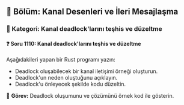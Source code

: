 ## 📘 Bölüm: Kanal Desenleri ve İleri Mesajlaşma  
### 🔹 Kategori: Kanal deadlock'larını teşhis ve düzeltme  
#### ❓ Soru 1110: Kanal deadlock'larını teşhis ve düzeltme

Aşağıdakileri yapan bir Rust programı yazın:

- Deadlock oluşabilecek bir kanal iletişimi örneği oluşturun.
- Deadlock'un neden oluştuğunu açıklayın.
- Deadlock'u önleyecek şekilde kodu düzeltin.

🔧 **Görev:** Deadlock oluşumunu ve çözümünü örnek kod ile gösterin.
